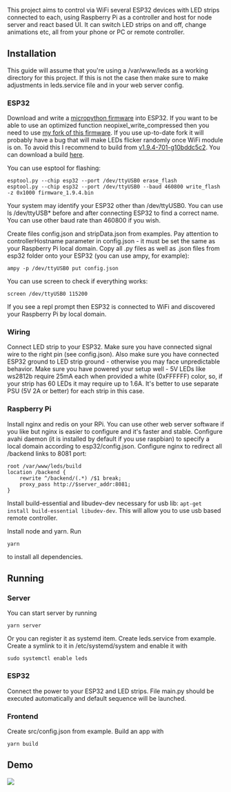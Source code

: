 This project aims to control via WiFi several ESP32 devices with LED strips connected to each, using Raspberry Pi as a controller and host for node server and react based UI. It can switch LED strips on and off, change animations etc, all from your phone or PC or remote controller.

## Installation

This guide will assume that you're using a /var/www/leds as a working directory for this project. If this is not the case then make sure to make adjustments in leds.service file and in your web server config.

### ESP32

Download and write a [micropython firmware](http://micropython.org/download#esp32) into ESP32. If you want to be able to use an optimized function neopixel_write_compressed then you need to use [my fork of this firmware](https://github.com/ivanovsaleksejs/micropython). If you use up-to-date fork it will probably have a bug that will make LEDs flicker randomly once WiFi module is on. To avoid this I recommend to build from [v1.9.4-701-g10bddc5c2](https://github.com/micropython/micropython/commit/10bddc5c2). You can download a build [here](http://aleksejs.net/share/firmware_1.9.4.bin).

You can use esptool for flashing:

    esptool.py --chip esp32 --port /dev/ttyUSB0 erase_flash
    esptool.py --chip esp32 --port /dev/ttyUSB0 --baud 460800 write_flash -z 0x1000 firmware_1.9.4.bin

Your system may identify your ESP32 other than /dev/ttyUSB0. You can use ls /dev/ttyUSB\* before and after connecting ESP32 to find a correct name. You  can use other baud rate than 460800 if you wish.

Create files config.json and stripData.json from examples. Pay attention to controllerHostname parameter in config.json - it must be set the same as your Raspberry Pi local domain. Copy all .py files as well as .json files from esp32 folder onto your ESP32 (you can use ampy, for example):

    ampy -p /dev/ttyUSB0 put config.json

You can use screen to check if everything works:

    screen /dev/ttyUSB0 115200

If you see a repl prompt then ESP32 is connected to WiFi and discovered your Raspberry Pi by local domain.

### Wiring

Connect LED strip to your ESP32. Make sure you have connected signal wire to the right pin (see config.json). Also make sure you have connected ESP32 ground to LED strip ground - otherwise you may face unpredictable behavior. Make sure you have powered your setup well - 5V LEDs like ws2812b require 25mA each when provided a white (0xFFFFFF) color, so, if your strip has 60 LEDs it may require up to 1.6A. It's better to use separate PSU (5V 2A or better) for each strip in this case.

### Raspberry Pi

Install nginx and redis on your RPi. You can use other web server software if you like but nginx is easier to configure and it's faster and stable. Configure avahi daemon (it is installed by default if you use raspbian) to specify a local domain according to esp32/config.json. Configure nginx to redirect all /backend links to 8081 port:

    root /var/www/leds/build
    location /backend {
        rewrite ^/backend/(.*) /$1 break;
        proxy_pass http://$server_addr:8081;
    }

Install build-essential and libudev-dev necessary for usb lib: `apt-get install build-essential libudev-dev`. This will allow you to use usb based remote controller.

Install node and yarn. Run

`yarn`

to install all dependencies.

## Running

### Server
You can start server by running

`yarn server`

Or you can register it as systemd item. Create leds.service from example. Create a symlink to it in /etc/systemd/system and enable it with

`sudo systemctl enable leds`

### ESP32

Connect the power to your ESP32 and LED strips. File main.py should be executed automatically and default sequence will be launched.

### Frontend

Create src/config.json from example. Build an app with

`yarn build`

## Demo

[![](http://img.youtube.com/vi/OgqGnGTNRzs/0.jpg)](http://www.youtube.com/watch?v=OgqGnGTNRzs "")
